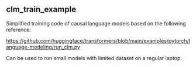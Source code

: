 ## clm_train_example

Simplified training code of causal language models based on the following reference: 

https://github.com/huggingface/transformers/blob/main/examples/pytorch/language-modeling/run_clm.py

Can be used to run small models with limited dataset on a regular laptop.
